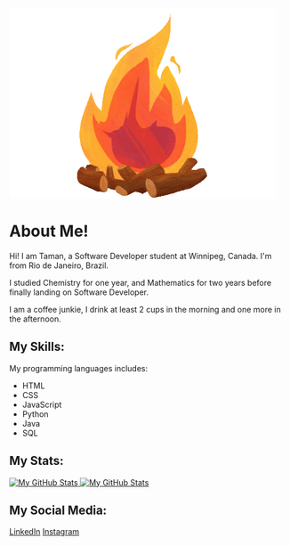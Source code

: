 <img src='./assets/image/banner.gif' text-align='center'>

# About Me!
Hi! I am Taman, a Software Developer student at Winnipeg, Canada. I'm from
Rio de Janeiro, Brazil.

I studied Chemistry for one year, and Mathematics for two years before finally
landing on Software Developer.

I am a coffee junkie, I drink at least 2 cups in the morning and one more in the
afternoon.

## My Skills:
My programming languages includes:
* HTML
* CSS
* JavaScript
* Python
* Java
* SQL

## My Stats:
<a href='https://github.com/tamanchichan'>
  <img src='https://github-readme-stats.vercel.app/api?username=tamanchichan&theme=vue&show_icons=true' alt='My GitHub Stats' height='200px'>
</a>
<a href='https://github.com/tamanchichan'>
  <img src='https://github-readme-stats.vercel.app/api/top-langs/?username=tamanchichan&theme=vue&hide=Ruby&show_icons=true&langs_count=3' alt='My GitHub Stats' height='200px'>
</a>

## My Social Media:
[LinkedIn](https://www.linkedin.com/in/tamanchichan/)
[Instagram](https://www.instagram.com/tamanchichan/)